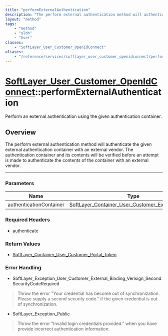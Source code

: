 ```yaml
---
title: "performExternalAuthentication"
description: "The perform external authentication method will authenticate the given external authentication container with an externa... "
layout: "method"
tags:
    - "method"
    - "sldn"
    - "User"
classes:
    - "SoftLayer_User_Customer_OpenIdConnect"
aliases:
    - "/reference/services/softlayer_user_customer_openidconnect/performExternalAuthentication"
---
```

# [SoftLayer_User_Customer_OpenIdConnect](/reference/services/SoftLayer_User_Customer_OpenIdConnect)::performExternalAuthentication

Perform an external authentication using the given authentication container. 


## Overview 
The perform external authentication method will authenticate the given external authentication container with an external vendor.  The authentication container and its contents will be verified before an attempt is made to authenticate the contents of the container with an external vendor. 

-----

### Parameters 
|Name | Type | Description |
| --- | --- | --- |
|authenticationContainer| <a href='/reference/datatypes/SoftLayer_Container_User_Customer_External_Binding'>SoftLayer_Container_User_Customer_External_Binding </a>| |


### Required Headers
* authenticate


### Return Values
* <a href='/reference/datatypes/SoftLayer_Container_User_Customer_Portal_Token'>SoftLayer_Container_User_Customer_Portal_Token </a>



### Error Handling

* SoftLayer_Exception_User_Customer_External_Binding_Verisign_SecondSecurityCodeRequired 

> Throw the error "Your credential has become out of synchronization.  Please supply a second security code." if the given credential is out of synchronization. 

* SoftLayer_Exception_Public 

> Throw the error "Invalid login credentials provided." when you have provide incorrect authentication information. 



